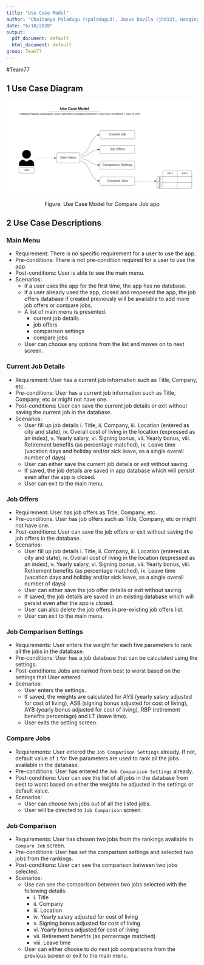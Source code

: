 ```yaml
---
title: "Use Case Model"
author: "Chaitanya Paladugu (cpaladugu3), Josue Davila (jhd13), Haoqing Zhu(hzhu377), Kyaw Myo Lwin (klwin6)"
date: "6/18/2020"
output:
  pdf_document: default
  html_document: default
group: Team77
---
```


#Team77

## 1 Use Case Diagram

<p align="center">
<img src="img/usecasemodel.png" width="900"></p>
<p align="center">Figure. Use Case Model for Compare Job app</p>

## 2 Use Case Descriptions

### Main Menu
- Requirement: There is no specific requirement for a user to use the app. 
- Pre-conditions: There is not pre-condition required for a user to use the app. 
- Post-conditions: User is able to see the main menu.
- Scenarios:
  - if a user uses the app for the first time, the app has no database. 
  - if a user already used the app, closed and reopened the app, the job offers database if created previously will be available to add more job offers or compare jobs. 
  - A list of main menu is presented. 
    - current job details
    - job offers
    - comparison settings
    - compare jobs
  - User can choose any options from the list and moves on to next screen. 
  
### Current Job Details
- Requirement: User has a current job information such as Title, Company, etc.
- Pre-conditions: User has a current job information such as Title, Company, etc or might not have one.
- Post-conditions: User can save the current job details or exit without saving the current job in the database. 
- Scenarios:
  - User fill up job details i.	Title, ii.	Company, iii.	Location (entered as city and state), iv.	Overall cost of living in the location (expressed as an index), v.	Yearly salary, vi.	Signing bonus, vii.	Yearly bonus, viii.	Retirement benefits (as percentage matched), ix.	Leave time (vacation days and holiday and/or sick leave, as a single overall number of days)
  - User can either save the current job details or exit without saving. 
  - If saved, the job details are saved in app database which will persist even after the app is closed.
  - User can exit to the main menu. 

### Job Offers
- Requirement: User has job offers as Title, Company, etc.
- Pre-conditions: User has job offers such as Title, Company, etc or might not have one.
- Post-conditions: User can save the job offers or exit without saving the job offers in the database. 
- Scenarios:
  - User fill up job details i.	Title, ii.	Company, iii.	Location (entered as city and state), iv.	Overall cost of living in the location (expressed as an index), v.	Yearly salary, vi.	Signing bonus, vii.	Yearly bonus, viii.	Retirement benefits (as percentage matched), ix.	Leave time (vacation days and holiday and/or sick leave, as a single overall number of days)
  - User can either save the job offer details or exit without saving. 
  - If saved, the job details are saved in an existing database which will persist even after the app is closed.
  - User can also delete the job offers in pre-existing job offers list. 
  - User can exit to the main menu.  

### Job Comparison Settings 
- Requirements: User enters the weight for each five parameters to rank all the jobs in the database. 
- Pre-conditions: User has a job database that can be calculated using the settings. 
- Post-conditions: Jobs are ranked from best to worst based on the settings that User entered. 
- Scenarios:
  - User enters the settings.
  - If saved, the weights are calculated for AYS (yearly salary adjusted for cost of living), ASB (signing bonus adjusted for cost of living), AYB (yearly bonus adjusted for cost of living), RBP (retirement benefits percentage) and LT (leave time). 
  - User exits the setting screen. 


### Compare Jobs 
- Requirements: User entered the `Job Comparison Settings` already. If not, default value of `1` for five parameters are used to rank all the jobs available in the database. 
- Pre-conditions: User has entered the `Job Comparison Settings` already. 
- Post-conditions: User can see the list of all jobs in the database from best to worst based on either the weights he adjusted in the settings or default value. 
- Scenarios: 
  - User can choose two jobs out of all the listed jobs. 
  - User will be directed to `Job Comparison` screen. 
  
  
### Job Comparison
- Requirements: User has chosen two jobs from the rankings available in `Compare Job` screen.
- Pre-conditions: User has set the comparison settings and selected two jobs from the rankings.  
- Post-conditions: User can see the comparison between two jobs selected. 
- Scenarios: 
  - Use can see the comparison between two jobs selected with the following details:
    -  i.	Title
    - ii.	Company
    - iii.	Location
    - iv.	Yearly salary adjusted for cost of living
    - v.	Signing bonus adjusted for cost of living
    - vi.	Yearly bonus adjusted for cost of living
    - vii.	Retirement benefits (as percentage matched)
    - viii.	Leave time
  - User can either choose to do next job comparisons from the previous screen or exit to the main menu. 
